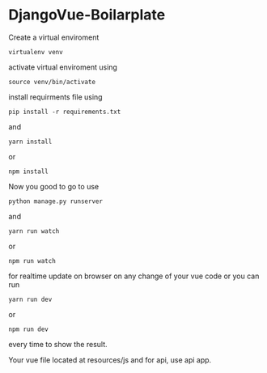 # DjangoVue-Boilarplate

Create a virtual enviroment
```
virtualenv venv
```
activate virtual enviroment using 
```
source venv/bin/activate
```
install requirments file using 
```
pip install -r requirements.txt
```
and
```
yarn install
```
or 
```
npm install
```
Now you good to go to use 
```
python manage.py runserver
```
and
```
yarn run watch
```
or 
```
npm run watch
```

for realtime update on browser on any change of your vue code 
or you can run 
```
yarn run dev
```
or
```
npm run dev
```
every time to show the result.

Your vue file located at resources/js and for api, use api app.
